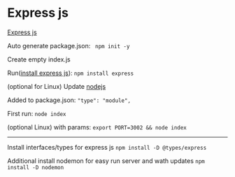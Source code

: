 # Express js
[Express js](https://expressjs.com/)

Auto generate package.json:
``` npm init -y```

Create empty index.js

Run([install express js](https://expressjs.com/ru/starter/installing.html)):
```npm install express```

(optional for Linux) Update [nodejs](https://stackoverflow.com/questions/63312642/how-to-install-node-tar-xz-file-in-linux)

Added to package.json:
```"type": "module",```

First run:
```node index```

(optional Linux) with params:
```export PORT=3002 && node index```

---
Install interfaces/types for express js
```npm install -D @types/express```

Additional install nodemon for easy run server and wath updates
```npm install -D nodemon```
